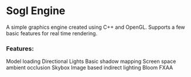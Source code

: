 # Sogl Engine

A simple graphics engine created using C++ and OpenGL. Supports a few basic features for real time rendering.

### Features:
  Model loading
  Directional Lights
  Basic shadow mapping
  Screen space ambient occlusion
  Skybox
  Image based indirect lighting
  Bloom
  FXAA
